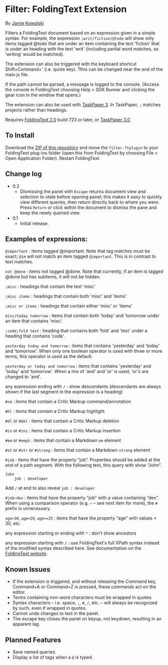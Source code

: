 # Filter: FoldingText Extension

By [Jamie Kowalski](https://github.com/jamiekowalski)

Filters a FoldingText document based on an expression given in a simple syntax. For example, the expression `;writ/fiction/@todo` will show only items tagged @todo that are under an item containing the text 'fiction' that is under an heading with the text 'writ' (including partial word matches, so ‘writing’ would be matched).

The extension can also be triggered with the keyboard shortcut Shift+Command+' (i.e. quote key). Tthis can be changed near the end of the main.js file.

If the path cannot be parsed, a message is logged to the console. (Access the console in FoldingText choosing Help > SDK Runner and clicking the gear icon in the window that opens.)

The extension can also be used with [TaskPaper 3](http://support.foldingtext.com/discussions/development-versions). In TaskPaper, `;` matches projects rather than headings.

Requires [FoldingText 2.0](http://support.foldingtext.com/discussions/development-versions) build 723 or later, or [TaskPaper 3.0](http://support.foldingtext.com/discussions/development-versions).

## To Install

Download the [ZIP of this repository](https://github.com/jamiekowalski/foldingtext-extra/archive/master.zip) and move the `filter.ftplugin` to your FoldingText plug-ins folder (open this from FoldingText by choosing File > Open Application Folder). Restart FoldingText.

## Change log

- 0.2
	- Dismissing the panel with `Escape` returns document view and selection to state before opening panel; this makes it easy to quickly view different queries, then return directly back to where you were. Press `Return` or click within the document to dismiss the pane and keep the newly queried view.
- 0.1
	- Initial release.

## Examples of expressions:

`@important`
: items tagged @important. Note that tag matches must be exact; `@im` will not match an item tagged `@important`. This is in contrast to text matches.

`not @done`
: items not tagged @done. Note that currently, if an item is tagged @done but has subitems, it will not be hidden.

`;misc`
: headings that contain the text 'misc'

`;misc items`
: headings that contain both 'misc' and 'items'

`;misc or items`
: headings that contain either 'misc' or 'items'

`misc/today tomorrow`
: items that contain both 'today' and 'tomorrow under an item that contains 'misc'.

`;code;fold text`
: heading that contains both 'fold' and 'text' under a heading that contains 'code'.

`yesterday today and tomorrow`
: items that contains 'yesterday' and 'today' and 'tomorrow'. When only one boolean operator is used with three or more terms, this operator is used as the default.

`yesterday or today and tomorrow`
: items that contains 'yesterday' and 'today' and 'tomorrow'. When a mix of 'and' and 'or' is used, 'or's are changed to 'and'.

any expression ending with `/`
: show descendants (descendants are always shown if the last segment in the expression is a heading)

`#cm`
: items that contain a Critic Markup command/annotation

`#hl`
: items that contain a Critic Markup highlight

`#dl` or `#del`
: items that contain a Critic Markup deletion

`#in` or `#ins`
: items that contain a Critic Markup insertion

`#em` or `#emph`
: items that contain a Markdown `em` element

`#st` or `#str` or `#strong`
: items that contain a Markdown `strong` element

`#job`
: items that have the property “job”. Properties should be added at the end of a path segment. With the following text, this query with show “John”.

    John
        job : developer

Add `/` at end to also reveal `job : developer`

`#job~dev`
: items that have the property “job” with a value containing “dev”. When using a comparison operator (e.g. `~` – see next item for more), the `#` prefix is unnecessary.

`age>30`, `age<20`, `age>=25`
: items that have the property “age” with values < 30, etc.

any expression starting or ending with `*`
: don't show ancestors

any expression starting with `/`
: use FoldingText's full XPath syntax instead of the modified syntax described here. See documentation on the [FoldingText website](http://www.foldingtext.com/sdk/nodepaths/).

## Known Issues

- If the extension is triggered, and without releasing the Command key, Command+A or Command+Z is pressed, these commands act on the editor.
- Terms containing non-word characters must be wrapped in quotes.
- Syntax characters – i.e. space, `;`, `#`, `/`, etc. – will always be recognized by such, even if wrapped in quotes.
- Cannot undo changes to text in the panel.
- The escape key closes the panel on keyup, not keydown, resulting in an apparent lag.

## Planned Features

- Save named queries.
- Display a list of tags when a `@` is typed.
